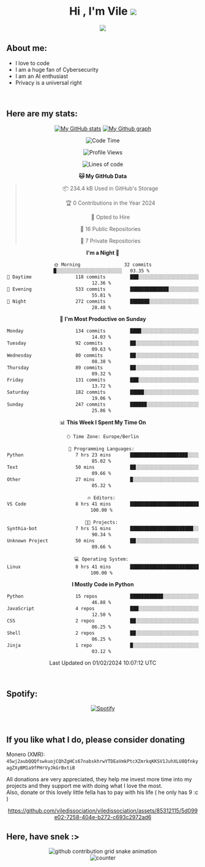 <h1 align="center">Hi , I'm Vile <img src="https://media.giphy.com/media/hvRJCLFzcasrR4ia7z/giphy.gif" width="35"></h1>
<p align="center">
  <a href="https://github.com/viledissociation"><img src="https://readme-typing-svg.demolab.com?font=Roboto+Mono&weight=300&size=28&duration=4000&pause=100&color=C109F7&center=true&vCenter=true&width=580&height=127&lines=I'm+a+programmer;I'm+an+AI+enthusiast;I'm+a+big+fan+of+Neural+Networks;I'm+interested+in+Computer+Science;I+love+Cybersecurity;By+the+way+I+use+Arch+%F0%9F%92%80"></a>
</p>

## About me:

- I love to code
- I am a huge fan of Cybersecurity
- I am an AI enthusiast
- Privacy is a universal right

<br>

## Here are my stats:

<div align="center">
    
 [![My GitHub stats](https://github-readme-stats.vercel.app/api?username=viledissociation&count_private=true&show_icons=true&theme=radical)](https://github.com/viledissociation)
 [![My Github graph](http://github-profile-summary-cards.vercel.app/api/cards/profile-details?username=viledissociation&theme=radical)](https://github.com/viledissociation)

<!--START_SECTION:waka-->
![Code Time](http://img.shields.io/badge/Code%20Time-214%20hrs%2047%20mins-blue)

![Profile Views](http://img.shields.io/badge/Profile%20Views-18-blue)

![Lines of code](https://img.shields.io/badge/From%20Hello%20World%20I%27ve%20Written-76.4%20thousand%20lines%20of%20code-blue)

**🐱 My GitHub Data** 

> 📦 234.4 kB Used in GitHub's Storage 
 > 
> 🏆 0 Contributions in the Year 2024
 > 
> 💼 Opted to Hire
 > 
> 📜 16 Public Repositories 
 > 
> 🔑 7 Private Repositories 
 > 
**I'm a Night 🦉** 

```text
🌞 Morning                32 commits          █░░░░░░░░░░░░░░░░░░░░░░░░   03.35 % 
🌆 Daytime                118 commits         ███░░░░░░░░░░░░░░░░░░░░░░   12.36 % 
🌃 Evening                533 commits         ██████████████░░░░░░░░░░░   55.81 % 
🌙 Night                  272 commits         ███████░░░░░░░░░░░░░░░░░░   28.48 % 
```
📅 **I'm Most Productive on Sunday** 

```text
Monday                   134 commits         ████░░░░░░░░░░░░░░░░░░░░░   14.03 % 
Tuesday                  92 commits          ██░░░░░░░░░░░░░░░░░░░░░░░   09.63 % 
Wednesday                80 commits          ██░░░░░░░░░░░░░░░░░░░░░░░   08.38 % 
Thursday                 89 commits          ██░░░░░░░░░░░░░░░░░░░░░░░   09.32 % 
Friday                   131 commits         ███░░░░░░░░░░░░░░░░░░░░░░   13.72 % 
Saturday                 182 commits         █████░░░░░░░░░░░░░░░░░░░░   19.06 % 
Sunday                   247 commits         ██████░░░░░░░░░░░░░░░░░░░   25.86 % 
```


📊 **This Week I Spent My Time On** 

```text
🕑︎ Time Zone: Europe/Berlin

💬 Programming Languages: 
Python                   7 hrs 23 mins       █████████████████████░░░░   85.02 % 
Text                     50 mins             ██░░░░░░░░░░░░░░░░░░░░░░░   09.66 % 
Other                    27 mins             █░░░░░░░░░░░░░░░░░░░░░░░░   05.32 % 

🔥 Editors: 
VS Code                  8 hrs 41 mins       █████████████████████████   100.00 % 

🐱‍💻 Projects: 
Synthia-bot              7 hrs 51 mins       ███████████████████████░░   90.34 % 
Unknown Project          50 mins             ██░░░░░░░░░░░░░░░░░░░░░░░   09.66 % 

💻 Operating System: 
Linux                    8 hrs 41 mins       █████████████████████████   100.00 % 
```

**I Mostly Code in Python** 

```text
Python                   15 repos            ████████████░░░░░░░░░░░░░   46.88 % 
JavaScript               4 repos             ███░░░░░░░░░░░░░░░░░░░░░░   12.50 % 
CSS                      2 repos             ██░░░░░░░░░░░░░░░░░░░░░░░   06.25 % 
Shell                    2 repos             ██░░░░░░░░░░░░░░░░░░░░░░░   06.25 % 
Jinja                    1 repo              █░░░░░░░░░░░░░░░░░░░░░░░░   03.12 % 
```




 Last Updated on 01/02/2024 10:07:12 UTC
<!--END_SECTION:waka-->
</div>
<br>

## Spotify:

<div align="center">

[![Spotify](https://whois-hoeless.vercel.app/api/spotify?background_color=0d1117&border_color=090d13)](https://open.spotify.com/user/heanchenhorst)
</div>

<br>

## If you like what I do, please consider donating

Monero (XMR): ```45wj2aubQQQfswkuojCQhZgHCs67nabskhrwYTDEaVmkPtcXZmrkqKKSV1JuhXLU8QfnkyagZXyBM1a9fPHrVyJkGrBxtiB```

All donations are very appreciated, they help me invest more time into my projects and they support me with doing what I love the most.  
Also, donate or this lovely little fella has to pay with his life (  he only has 9 :c  )

<div align="center">


https://github.com/viledissociation/viledissociation/assets/85312115/5d099e02-7258-404e-b272-c693c2972ad6


</div>

## Here, have snek :>
<div align="center">
<picture>
  <source media="(prefers-color-scheme: dark)" srcset="https://raw.githubusercontent.com/viledissociation/viledissociation/output/github-contribution-grid-snake-dark.svg">
  <source media="(prefers-color-scheme: light)" srcset="https://raw.githubusercontent.com/viledissociation/viledissociation/output/github-contribution-grid-snake.svg">
  <img alt="github contribution grid snake animation" src="https://raw.githubusercontent.com/viledissociation/viledissociation/output/github-contribution-grid-snake.svg">
</div>

<div align="center">
  <img src="https://moe-counter.glitch.me/get/@hoeless_count?theme=rule34" alt="counter" />
</div>
